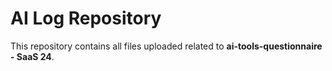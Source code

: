 # AI Log Repository

This repository contains all files uploaded related to **ai-tools-questionnaire - SaaS 24**.

